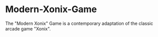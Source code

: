 # Modern-Xonix-Game
The "Modern Xonix" Game is a contemporary adaptation of the classic arcade game "Xonix". 
